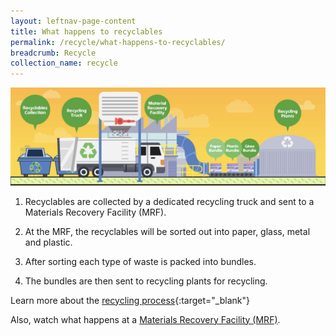 ```yaml
---
layout: leftnav-page-content
title: What happens to recyclables
permalink: /recycle/what-happens-to-recyclables/
breadcrumb: Recycle 
collection_name: recycle
---
```



![Recycling Process](/images/recycling-process.jpeg)


1. Recyclables are collected by a dedicated recycling truck and sent to a Materials Recovery Facility (MRF).

2. At the MRF, the recyclables will be sorted out into paper, glass, metal and plastic. 

3. After sorting each type of waste is packed into bundles. 

4. The bundles are then sent to recycling plants for recycling.


Learn more about the [recycling process](https://www.nea.gov.sg/our-services/waste-management/3r-programmes-and-resources/types-of-recyclables-and-recycling-processes){:target="_blank"} 

Also, watch what happens at a [Materials Recovery Facility (MRF)](/resources/videos/materials-recovery-facility).
